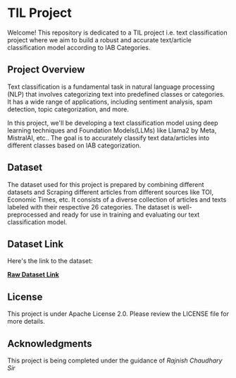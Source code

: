 # TIL Project


Welcome! This repository is dedicated to a TIL project i.e. text classification project where we aim to build a robust and accurate text/article classification model according to IAB Categories.

## Project Overview

Text classification is a fundamental task in natural language processing (NLP) that involves categorizing text into predefined classes or categories. It has a wide range of applications, including sentiment analysis, spam detection, topic categorization, and more.

In this project, we'll be developing a text classification model using deep learning techniques and Foundation Models(LLMs) like Llama2 by Meta, MistralAI, etc.. The goal is to accurately classify text data/articles into different classes based on IAB categorization.

## Dataset

The dataset used for this project is prepared by combining different datasets and Scraping different articles from different sources like TOI, Economic Times, etc. It consists of a diverse collection of articles and texts labeled with their respective 26 categories. The dataset is well-preprocessed and ready for use in training and evaluating our text classification model.

## Dataset Link

 Here's the link to the dataset:

[**Raw Dataset Link**](https://drive.google.com/file/d/1tl13Nt2J-9A6qFR4VxssQm_7Gx2DS5f3/view?usp=sharing)

## License
This project is under Apache License 2.0. Please review the LICENSE file for more details.

## Acknowledgments
This project is being completed under the guidance of *Rajnish Chaudhary Sir*
